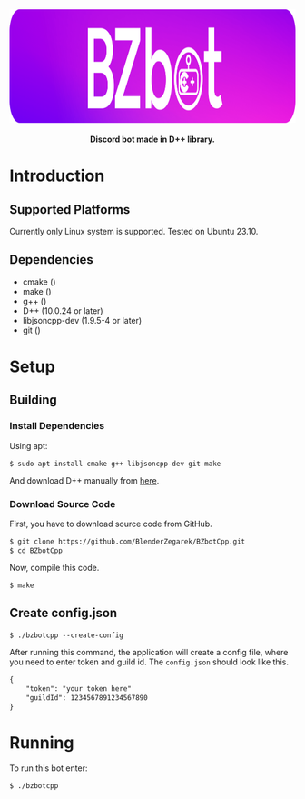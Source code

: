 <div align="center">
    <a href="#">
        <img height="200" src="https://raw.githubusercontent.com/BlenderZegarek/BZbotCpp/main/logowbg.svg"></svg>
    </a>
</div>

</br>

<div align="center"><strong>Discord bot made in D++ library.</strong></div>

# Introduction

## Supported Platforms

Currently only Linux system is supported. Tested on Ubuntu 23.10.

## Dependencies

- cmake ()
- make ()
- g++ ()
- D++ (10.0.24 or later)
- libjsoncpp-dev (1.9.5-4 or later)
- git ()

# Setup

## Building

### Install Dependencies

Using apt:

```
$ sudo apt install cmake g++ libjsoncpp-dev git make
```

And download D++ manually from [here](https://dpp.dev/).

### Download Source Code

First, you have to download source code from GitHub.
```
$ git clone https://github.com/BlenderZegarek/BZbotCpp.git
$ cd BZbotCpp
```

Now, compile this code.
```
$ make
```

## Create config.json

```
$ ./bzbotcpp --create-config
```

After running this command, the application will create a config file, where you need to enter token and guild id.
The `config.json` should look like this.

```
{
    "token": "your token here"
    "guildId": 1234567891234567890
}
```

# Running
To run this bot enter:
```
$ ./bzbotcpp
```
